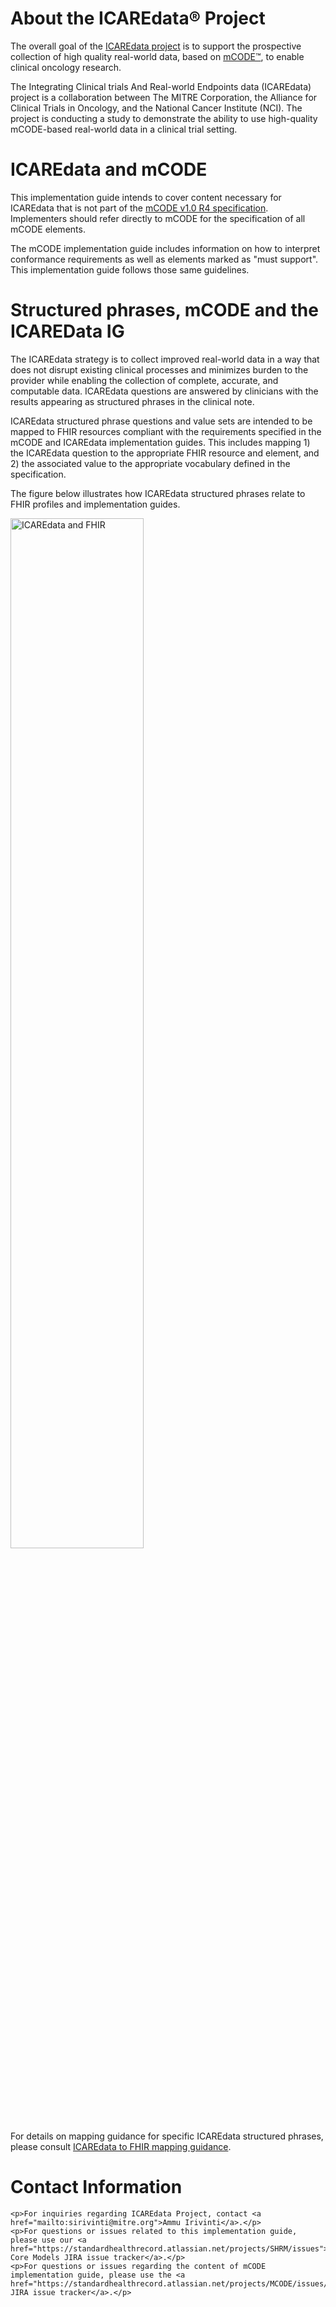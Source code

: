 <div xmlns="http://www.w3.org/1999/xhtml" xmlns:xsi="http://www.w3.org/2001/XMLSchema-instance" xsi:schemaLocation="http://hl7.org/fhir ../../input-cache/schemas-r5/fhir-single.xsd">


<h1>About the ICAREdata&reg; Project</h1>

<p>The overall goal of the <a href="http://icaredata.org/" target="_blank">ICAREdata project</a> is to support the prospective collection of high quality real-world data, based on <a href="http://mcodeinitiative.org" target="_blank">mCODE&trade;</a>, to enable clinical oncology research.</p>

<p>The Integrating Clinical trials And Real-world Endpoints data (ICAREdata) project is a collaboration between The MITRE Corporation, the Alliance for Clinical Trials in Oncology, and the National Cancer Institute (NCI). The project is conducting a study to demonstrate the ability to use high-quality mCODE-based real-world data in a clinical trial setting.</p>

<h1>ICAREdata and mCODE</h1>

<p>This implementation guide intends to cover content necessary for ICAREdata that is not part of the <a href="http://standardhealthrecord.org/guides/mcode/" target="_blank">mCODE v1.0 R4 specification</a>. Implementers should refer directly to mCODE for the specification of all mCODE elements.</p>
<p>The mCODE implementation guide includes information on how to interpret conformance requirements as well as elements marked as "must support". This implementation guide follows those same guidelines.</p>

<h1>Structured phrases, mCODE and the ICAREData IG</h1>

<p>The ICAREdata strategy is to collect improved real-world data in a way that does not disrupt existing clinical processes and minimizes burden to the provider while enabling the collection of complete, accurate, and computable data. ICAREdata questions are answered by clinicians with the results appearing as structured phrases in the clinical note.</p>

<p>ICAREdata structured phrase questions and value sets are intended to be mapped to FHIR resources compliant with the requirements specified in the mCODE and ICAREdata implementation guides. This includes mapping 1) the ICAREdata question to the appropriate FHIR resource and element, and 2) the associated value to the appropriate vocabulary defined in the specification.</p>

<p>The figure below illustrates how ICAREdata structured phrases relate to FHIR profiles and implementation guides.</p>
<img src="icaredata_fhir.png" alt="ICAREdata and FHIR" width="65%" align="middle"/>

<p>&nbsp;</p>

<p>For details on mapping guidance for specific ICAREdata structured phrases, please consult <a href=mapping_guidance.html target=_blank>ICAREdata to FHIR mapping guidance</a>.</p>
<!--
<h1>Known Issues and Limitations</h1>
<p>The profiles in this implementation guide may have dependencies on content in other implementation guides, namely mCODE. These dependencies may not always resolve in the profile.</p>
-->

<h1><a name="Contacts"></a>Contact Information</h1>

    <p>For inquiries regarding ICAREdata Project, contact <a href="mailto:sirivinti@mitre.org">Ammu Irivinti</a>.</p>
    <p>For questions or issues related to this implementation guide, please use our <a href="https://standardhealthrecord.atlassian.net/projects/SHRM/issues">SHR Core Models JIRA issue tracker</a>.</p>
    <p>For questions or issues regarding the content of mCODE implementation guide, please use the <a href="https://standardhealthrecord.atlassian.net/projects/MCODE/issues/">mCODE JIRA issue tracker</a>.</p>
    
   </div>